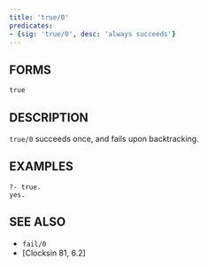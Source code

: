 ```yaml
---
title: 'true/0'
predicates:
- {sig: 'true/0', desc: 'always succeeds'}
---
```


## FORMS

`true`

## DESCRIPTION

`true/0` succeeds once, and fails upon backtracking.

## EXAMPLES

```
?- true.
yes.
```


## SEE ALSO

- `fail/0`
- [Clocksin 81, 6.2]
